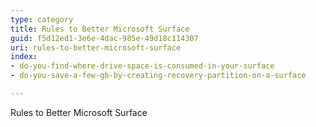 ```yaml
---
type: category
title: Rules to Better Microsoft Surface
guid: f5d12ed1-3e6e-4dac-985e-49d18c114307
uri: rules-to-better-microsoft-surface
index:
- do-you-find-where-drive-space-is-consumed-in-your-surface
- do-you-save-a-few-gb-by-creating-recovery-partition-on-a-surface

---
```

Rules to Better Microsoft Surface
